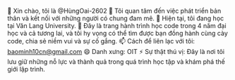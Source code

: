 👋 Xin chào, tôi là @HùngOai-2602
👀 Tôi quan tâm đến việc phát triển bản thân và kết nối với những người có chung đam mê.
🌱 Hiện tại, tôi đang học tại Văn Lang University.
💞️ Đây là trang hành trình học code trong 4 năm đại học và cả tương lai, và tôi hy vọng có thể tìm được bạn đồng hành cùng cày code, chia sẻ niềm vui và sự cố gắng.
📫 Cách để liên lạc với tôi: baominh10cn@gmail.com
😄 Danh xưng: OIT
⚡ Sự thật thú vị: Đây là nơi tôi lưu giữ những nỗ lực và thành quả trong quá trình học tập và khám phá thế giới lập trình.

<!--- nhutduy-1905/nhutduy-1905 là nơi lưu trữ ✨ hành trình ✨ học tập và phát triển kỹ năng lập trình của tôi, 
được chia sẻ công khai trên hồ sơ GitHub. Hãy nhấn vào liên kết **Preview** để khám phá những nội dung thú vị! --->
